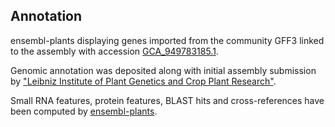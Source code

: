 **Annotation**
----------

ensembl-plants displaying genes imported from the community GFF3 linked to the assembly with accession [GCA\_949783185.1](http://www.ebi.ac.uk/ena/data/view/GCA_949783185.1).

Genomic annotation was deposited along with initial assembly submission by ["Leibniz Institute of Plant Genetics and Crop Plant Research"](https://www.ipk-gatersleben.de/en/).

Small RNA features, protein features, BLAST hits and cross-references have been
computed by [ensembl-plants](https://plants.ensembl.org/info/genome/annotation/index.html).
